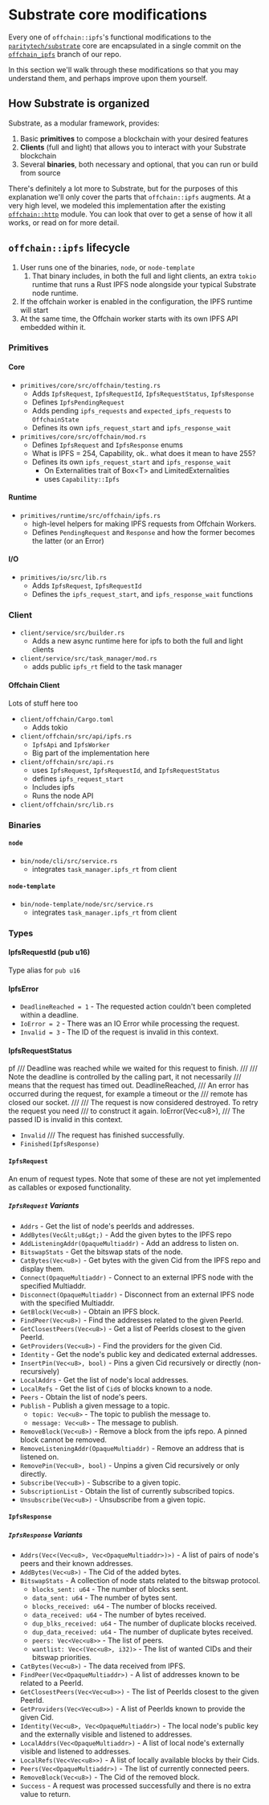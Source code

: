 # Substrate core modifications

Every one of `offchain::ipfs`'s functional modifications to the [`paritytech/substrate`] core are
encapsulated in a single commit on the [`offchain_ipfs`] branch of our repo.

In this section we'll walk through these modifications so that you may understand them, and
perhaps improve upon them yourself.

[`paritytech/substrate`]: https://github.com/paritytech/substrate
[`offchain_ipfs`]: https://github.com/rs-ipfs/substrate/tree/offchain_ipfs

## How Substrate is organized

Substrate, as a modular framework, provides:

1. Basic **primitives** to compose a blockchain with your desired features
2. **Clients** (full and light) that allows you to interact with your Substrate blockchain
3. Several **binaries**, both necessary and optional, that you can run or build from source

There's definitely a lot more to Substrate, but for the purposes of this explanation we'll only
cover the parts that `offchain::ipfs` augments. At a very high level, we modeled this implementation
after the existing [`offchain::http`] module. You can look that over to get a sense of how it all
works, or read on for more detail.

[`offchain::http`]: https://github.com/paritytech/substrate/blob/master/client/offchain/src/api/http.rs

## `offchain::ipfs` lifecycle

1. User runs one of the binaries, `node`, or `node-template`
    1. That binary includes, in both the full and light clients, an extra `tokio` runtime that
runs a Rust IPFS node alongside your typical Substrate node runtime.
2. If the offchain worker is enabled in the configuration, the IPFS runtime will start
3. At the same time, the Offchain worker starts with its own IPFS API embedded within it.

### Primitives

#### Core

- `primitives/core/src/offchain/testing.rs`
  - Adds `IpfsRequest`, `IpfsRequestId`, `IpfsRequestStatus`, `IpfsResponse`
  - Defines `IpfsPendingRequest`
  - Adds pending `ipfs_requests` and `expected_ipfs_requests` to `OffchainState`
  - Defines its own `ipfs_request_start` and `ipfs_response_wait`
- `primitives/core/src/offchain/mod.rs`
  - Defines `IpfsRequest` and `IpfsResponse` enums
  - What is IPFS = 254, Capability, ok.. what does it mean to have 255?
  - Defines its own `ipfs_request_start` and `ipfs_response_wait`
    - On Externalities trait of Box&lt;T&gt; and LimitedExternalities
    - uses `Capability::Ipfs`

#### Runtime

- `primitives/runtime/src/offchain/ipfs.rs`
  - high-level helpers for making IPFS requests from Offchain Workers.
  - Defines `PendingRequest` and `Response` and how the former becomes the latter (or an Error)

#### I/O

- `primitives/io/src/lib.rs`
  - Adds `IpfsRequest`, `IpfsRequestId`
  - Defines the `ipfs_request_start`, and `ipfs_response_wait` functions

### Client

- `client/service/src/builder.rs`
  - Adds a new async runtime here for ipfs to both the full and light clients
- `client/service/src/task_manager/mod.rs`
  - adds public `ipfs_rt` field to the task manager

#### Offchain Client

Lots of stuff here too

- `client/offchain/Cargo.toml`
  - Adds tokio
- `client/offchain/src/api/ipfs.rs`
  - `IpfsApi` and `IpfsWorker`
  - Big part of the implementation here
- `client/offchain/src/api.rs`
  - uses `IpfsRequest`, `IpfsRequestId`, and `IpfsRequestStatus`
  - defines `ipfs_request_start`
  - Includes ipfs
  - Runs the node API
- `client/offchain/src/lib.rs`

### Binaries

#### `node`

- `bin/node/cli/src/service.rs`
  - integrates `task_manager.ipfs_rt` from client

#### `node-template`

- `bin/node-template/node/src/service.rs`
  - integrates `task_manager.ipfs_rt` from client

### Types

#### IpfsRequestId (pub u16)

Type alias for `pub u16`

#### IpfsError

- `DeadlineReached = 1` - The requested action couldn't been completed within a deadline.
- `IoError = 2` - There was an IO Error while processing the request.
- `Invalid = 3` - The ID of the request is invalid in this context.

#### IpfsRequestStatus

pf
/// Deadline was reached while we waited for this request to finish.
 ///
 /// Note the deadline is controlled by the calling part, it not necessarily
 /// means that the request has timed out.
 DeadlineReached,
 /// An error has occurred during the request, for example a timeout or the
 /// remote has closed our socket.
 ///
 /// The request is now considered destroyed. To retry the request you need
 /// to construct it again.
 IoError(Vec&lt;u8&gt;),
 /// The passed ID is invalid in this context.

- `Invalid`
 /// The request has finished successfully.
- `Finished(IpfsResponse)`

#### `IpfsRequest`

An enum of request types. Note that some of these are not yet implemented as
callables or exposed functionality.

##### `IpfsRequest` Variants

- `Addrs` - Get the list of node's peerIds and addresses.
- `AddBytes(Vec&lt;u8&gt;)` - Add the given bytes to the IPFS repo
- `AddListeningAddr(OpaqueMultiaddr)` - Add an address to listen on.
- `BitswapStats` - Get the bitswap stats of the node.
- `CatBytes(Vec<u8>)` - Get bytes with the given Cid from the IPFS repo and display them.
- `Connect(OpaqueMultiaddr)` - Connect to an external IPFS node with the specified Multiaddr.
- `Disconnect(OpaqueMultiaddr)` - Disconnect from an external IPFS node with the specified Multiaddr.
- `GetBlock(Vec<u8>)` - Obtain an IPFS block.
- `FindPeer(Vec<u8>)` - Find the addresses related to the given PeerId.
- `GetClosestPeers(Vec<u8>)` - Get a list of PeerIds closest to the given PeerId.
- `GetProviders(Vec<u8>)` - Find the providers for the given Cid.
- `Identity` - Get the node's public key and dedicated external addresses.
- `InsertPin(Vec<u8>, bool)` - Pins a given Cid recursively or directly (non-recursively)
- `LocalAddrs` - Get the list of node's local addresses.
- `LocalRefs` - Get the list of `Cid`s of blocks known to a node.
- `Peers` - Obtain the list of node's peers.
- `Publish` - Publish a given message to a topic.
  - `topic: Vec<u8>` - The topic to publish the message to.
  - `message: Vec<u8>` - The message to publish.
- `RemoveBlock(Vec<u8>)` - Remove a block from the ipfs repo. A pinned block cannot be removed.
- `RemoveListeningAddr(OpaqueMultiaddr)` - Remove an address that is listened on.
- `RemovePin(Vec<u8>, bool)` - Unpins a given Cid recursively or only directly.
- `Subscribe(Vec<u8>)` - Subscribe to a given topic.
- `SubscriptionList` - Obtain the list of currently subscribed topics.
- `Unsubscribe(Vec<u8>)` - Unsubscribe from a given topic.

#### `IpfsResponse`

##### `IpfsResponse` Variants

- `Addrs(Vec<(Vec<u8>, Vec<OpaqueMultiaddr>)>)` - A list of pairs of node's peers and
their known addresses.
- `AddBytes(Vec<u8>)` - The Cid of the added bytes.
- `BitswapStats` - A collection of node stats related to the bitswap protocol.
  - `blocks_sent: u64` - The number of blocks sent.
  - `data_sent: u64` - The number of bytes sent.
  - `blocks_received: u64` - The number of blocks received.
  - `data_received: u64` - The number of bytes received.
  - `dup_blks_received: u64` - The number of duplicate blocks received.
  - `dup_data_received: u64` - The number of duplicate bytes received.
  - `peers: Vec<Vec<u8>>` - The list of peers.
  - `wantlist: Vec<(Vec<u8>, i32)>` - The list of wanted CIDs and their bitswap priorities.
- `CatBytes(Vec<u8>)` - The data received from IPFS.
- `FindPeer(Vec<OpaqueMultiaddr>)` - A list of addresses known to be related to a PeerId.
- `GetClosestPeers(Vec<Vec<u8>>)` - The list of PeerIds closest to the given PeerId.
- `GetProviders(Vec<Vec<u8>>)` - A list of PeerIds known to provide the given Cid.
- `Identity(Vec<u8>, Vec<OpaqueMultiaddr>)` - The local node's public key and the externally
visible and listened to addresses.
- `LocalAddrs(Vec<OpaqueMultiaddr>)` - A list of local node's externally visible and listened to addresses.
- `LocalRefs(Vec<Vec<u8>>)` - A list of locally available blocks by their Cids.
- `Peers(Vec<OpaqueMultiaddr>)` - The list of currently connected peers.
- `RemoveBlock(Vec<u8>)` - The Cid of the removed block.
- `Success` - A request was processed successfully and there is no extra value to return.
